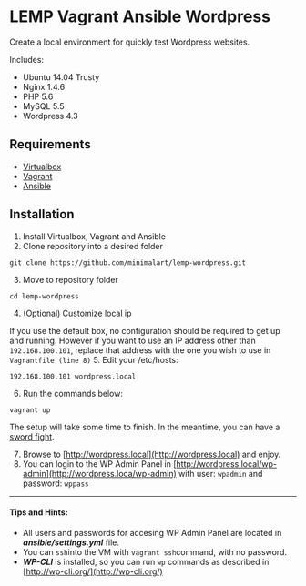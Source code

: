 # LEMP Vagrant Ansible Wordpress

Create a local environment for quickly test Wordpress websites.

Includes:
- Ubuntu 14.04 Trusty
- Nginx 1.4.6
- PHP 5.6
- MySQL 5.5
- Wordpress 4.3

## Requirements
- [Virtualbox](https://www.virtualbox.org/wiki/Downloads)
- [Vagrant](http://www.vagrantup.com/downloads.html)
- [Ansible](http://docs.ansible.com/intro_installation.html)

## Installation
1. Install Virtualbox, Vagrant and Ansible
2. Clone repository into a desired folder
```
git clone https://github.com/minimalart/lemp-wordpress.git
```

3. Move to repository folder
```
cd lemp-wordpress
```
4. (Optional) Customize local ip

  If you use the default box, no configuration should be required to get up and running.
  However if you want to use an IP address other than ```192.168.100.101```, replace that address with the one you wish to use in `Vagrantfile (line 8)`
5. Edit your /etc/hosts:

  ```
  192.168.100.101 wordpress.local
  ```
6. Run the commands below:
  ```
  vagrant up
  ```
  The setup will take some time to finish. In the meantime, you can have a [sword fight](http://xkcd.com/303/).

7. Browse to [http://wordpress.local](http://wordpress.local) and enjoy.
8. You can login to the WP Admin Panel in [http://wordpress.local/wp-admin](http://wordpress.loca/wp-admin) with user: ```wpadmin``` and password: ```wppass```

---
#### Tips and Hints:

* All users and passwords for accesing WP Admin Panel are located in ***ansible/settings.yml*** file.
* You can ```ssh```into the VM with ```vagrant ssh```command, with no password.
* ***WP-CLI*** is installed, so you can run ```wp``` commands as described in [http://wp-cli.org/](http://wp-cli.org/)

